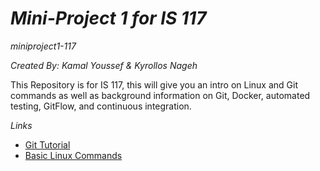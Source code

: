 # *Mini-Project 1 for IS 117*

*miniproject1-117*

*Created By: Kamal Youssef & Kyrollos Nageh*

This Repository is for IS 117, this will give you an intro on Linux and Git commands as well as background
information on Git, Docker, automated testing, GitFlow, and continuous integration.

*Links*  
* [Git Tutorial](/git.md)  
* [Basic Linux Commands](/linux.d)